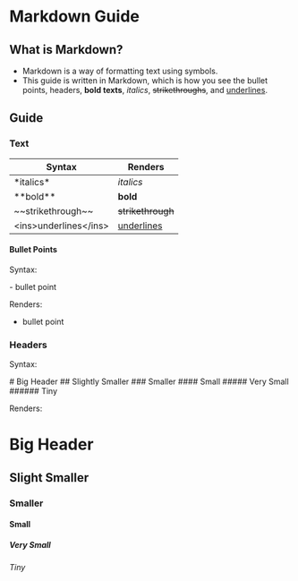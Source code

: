 # Markdown Guide

## What is Markdown?

- Markdown is a way of formatting text using symbols.
- This guide is written in Markdown, which is how you see the bullet points, headers, **bold texts**, *italics*, ~~strikethroughs~~, and <ins>underlines</ins>.

## Guide

### Text

| Syntax | Renders |
| ------ | ------- |
| \*italics\* | *italics* |
| \*\*bold\*\* | **bold** |
| \~\~strikethrough\~\~ | ~~strikethrough~~ |
| &lt;ins>underlines&lt;/ins> | <ins>underlines</ins> |

#### Bullet Points

Syntax:

 \- bullet point

Renders:
- bullet point

### Headers

Syntax:

\# Big Header
\#\# Slightly Smaller
\#\#\# Smaller
\#\#\#\# Small
\#\#\#\#\# Very Small
\#\#\#\#\#\# Tiny

Renders:

# Big Header
## Slight Smaller
### Smaller
#### Small
##### Very Small
###### Tiny
